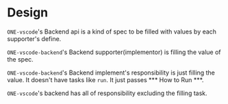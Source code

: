 # Design

`ONE-vscode`'s Backend api is a kind of spec to be filled with values by each supporter's define.

`ONE-vscode-backend`'s Backend supporter(implementor) is filling the value of the spec.

`ONE-vscode-backend`'s Backend implement's responsibility is just filling the value. It doesn't have tasks like `run`. It just passes *** How to Run ***.

`ONE-vscode`'s backend has all of responsibility excluding the filling task.
